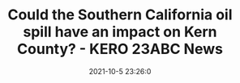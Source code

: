 ---
"title": "Could the Southern California oil spill have an impact on Kern County? - KERO 23ABC News"
"date": "2021-10-5 23:26:0"
"feed_name": "GOOGLENEWSDRILLING"
"feed_website": "https://news.google.com/search?q=drilling%2Bincident&hl=en-US&gl=US&ceid=US:en"
"feed_rss": "https://news.google.com/rss/search?q=drilling%2Bincident&hl=en-US&gl=US&ceid=US:en"
"link": "https://www.turnto23.com/news/23abc-in-depth/could-the-southern-california-oil-spill-have-an-impact-on-kern-county"
"source": "{'href': 'https://www.turnto23.com', 'title': 'KERO 23ABC News'}"
"file": "_posts/2021-1-1-cd8461ad750b23433c0a0187e52e430f4d195d4c.md"
"accident": "1"
"drilling": "0"
"dead": "0"
"injured": "0"
"arrested": "0"
"place": "unknown place"
"where": "unknown site"
"causes": "unknown"
"place_uri": "unknown place"
---
